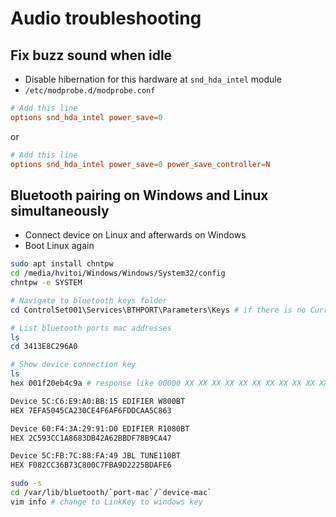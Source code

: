 # Audio troubleshooting

## Fix buzz sound when idle

- Disable hibernation for this hardware at `snd_hda_intel` module
- `/etc/modprobe.d/modprobe.conf`

```conf
# Add this line
options snd_hda_intel power_save=0
```

or

```conf
# Add this line
options snd_hda_intel power_save=0 power_save_controller=N
```

## Bluetooth pairing on Windows and Linux simultaneously

- Connect device on Linux and afterwards on Windows
- Boot Linux again

```sh
sudo apt install chntpw
cd /media/hvitoi/Windows/Windows/System32/config
chntpw -e SYSTEM
```

```powershell
# Navigate to bluetooth keys folder
cd ControlSet001\Services\BTHPORT\Parameters\Keys # if there is no CurrentControlSet, then try ControlSet001

# List bluetooth ports mac addresses
ls
cd 3413E8C296A0

# Show device connection key
ls
hex 001f20eb4c9a # response like 00000 XX XX XX XX XX XX XX XX XX XX XX XX XX XX XX XX ...ignore..chars..
```

```txt
Device 5C:C6:E9:A0:BB:15 EDIFIER W800BT
HEX 7EFA5045CA230CE4F6AF6FDDCAA5C863

Device 60:F4:3A:29:91:D0 EDIFIER R1080BT
HEX 2C593CC1A8683DB42A62BBDF78B9CA47

Device 5C:FB:7C:88:FA:49 JBL TUNE110BT
HEX F082CC36B73C800C7FBA9D2225BDAFE6
```

```sh
sudo -s
cd /var/lib/bluetooth/`port-mac`/`device-mac`
vim info # change to LinkKey to windows key
```
